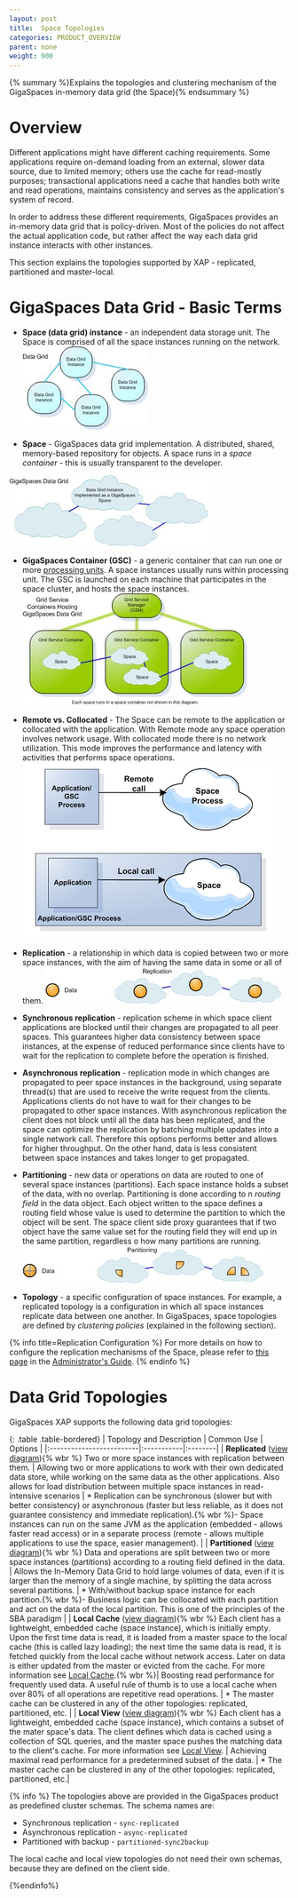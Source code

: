 ```yaml
---
layout: post
title:  Space Topologies
categories: PRODUCT_OVERVIEW
parent: none
weight: 900
---
```



{% summary  %}Explains the topologies and clustering mechanism of the GigaSpaces in-memory data grid (the Space){% endsummary %}

# Overview

Different applications might have different caching requirements. Some applications require on-demand loading from an external, slower data source, due to limited memory; others use the cache for read-mostly purposes; transactional applications need a cache that handles both write and read operations, maintains consistency and serves as the application's system of record.

In order to address these different requirements, GigaSpaces provides an in-memory data grid that is policy-driven. Most of the policies do not affect the actual application code, but rather affect the way each data grid instance interacts with other instances.

This section explains the topologies supported by XAP - replicated, partitioned and master-local.

# GigaSpaces Data Grid - Basic Terms

- **Space (data grid) instance** - an independent data storage unit. The Space is comprised of all the space instances running on the network.
   ![DGA-DataGrid.jpg](/attachment_files/DGA-DataGrid.jpg)

- **Space** - GigaSpaces data grid implementation. A distributed, shared, memory-based repository for objects. A space runs in a _space container_ - this is usually transparent to the developer.

![DGA-GigaSpacesDataGrid.jpg](/attachment_files/DGA-GigaSpacesDataGrid.jpg)

- **GigaSpaces Container (GSC)** - a generic container that can run one or more [processing units]({%latestjavaurl%}/packaging-and-deployment.html). A space instances usually runs within processing unit. The GSC is launched on each machine that participates in the space cluster, and hosts the space instances.
   ![DGA-ServiceGridDataGrid.jpg](/attachment_files/DGA-ServiceGridDataGrid.jpg)

- **Remote vs. Collocated** - The Space can be remote to the application or collocated with the application. With Remote mode any space operation involves network usage. With collocated mode there is no network utilization. This mode improves the performance and latency with activities that performs space operations.
![remote_embedded_space_topology.jpg](/attachment_files/remote_embedded_space_topology.jpg)

- **Replication** - a relationship in which data is copied between two or more space instances, with the aim of having the same data in some or all of them.
   ![DGA-Replication2.jpg](/attachment_files/DGA-Replication2.jpg)

- **Synchronous replication** - replication scheme in which space client applications are blocked until their changes are propagated to all peer spaces. This guarantees higher data consistency between space instances, at the expense of reduced performance since clients have to wait for the replication to complete before the operation is finished.

- **Asynchronous replication** - replication mode in which changes are propagated to peer space instances in the background, using separate thread(s) that are used to receive the write request from the clients. Applications clients do not have to wait for their changes to be propagated to other space instances. With asynchronous replication the client does not block until all the data has been replicated, and the space can optimize the replication by batching multiple updates into a single network call. Therefore this options performs better and allows for higher throughput. On the other hand, data is less consistent between space instances and takes longer to get propagated.

- **Partitioning** - new data or operations on data are routed to one of several space instances (partitions). Each space instance holds a subset of the data, with no overlap. Partitioning is done according to n _routing field_ in the data object. Each object written to the space defines a routing field whose value is used to determine the partition to which the object will be sent. The space client side proxy guarantees that if two object have the same value set for the routing field they will end up in the same partition, regardless o how many partitions are running.
   ![DGA-Partitioning2.jpg](/attachment_files/DGA-Partitioning2.jpg)

- **Topology** - a specific configuration of space instances. For example, a replicated topology is a configuration in which all space instances replicate data between one another. In GigaSpaces, space topologies are defined by _clustering policies_ (explained in the following section).

{% info title=Replication Configuration %}
For more details on how to configure the replication mechanisms of the Space, please refer to [this page]({%latestjavaurl%}/replication.html) in the [Administrator's Guide]({%latestjavaurl%}/administrators-guide.html).
{% endinfo %}

# Data Grid Topologies

GigaSpaces XAP supports the following data grid topologies:

{: .table .table-bordered}
| Topology and Description | Common Use | Options |
|:-------------------------|:-----------|:--------|
| **Replicated** ([view diagram](/attachment_files/dg_a_topology2a.gif)){% wbr %} Two or more space instances with replication between them. | Allowing two or more applications to work with their own dedicated data store, while working on the same data as the other applications. Also allows for load distribution between multiple space instances in read-intensive scenarios | * Replication can be synchronous (slower but with better consistency) or asynchronous (faster but less reliable, as it does not guarantee consistency and immediate replication).{% wbr %}- Space instances can run on the same JVM as the application (embedded - allows faster read access) or in a separate process (remote - allows multiple applications to use the space, easier management). |
| **Partitioned** ([view diagram](/attachment_files/dg_a_topology3.gif)){% wbr %} Data and operations are split between two or more space instances (partitions) according to a routing field defined in the data. | Allows the In-Memory Data Grid to hold large volumes of data, even if it is larger than the memory of a single machine, by splitting the data across several partitions. | * With/without backup space instance for each partition.{% wbr %}- Business logic can be collocated with each partition and act on the data of the local partition. This is one of the principles of the SBA paradigm |
| **Local Cache** ([view diagram](/attachment_files/dg_a_topology4.gif)){% wbr %} Each client has a lightweight, embedded cache (space instance), which is initially empty. Upon the first time data is read, it is loaded from a master space to the local cache (this is called lazy loading); the next time the same data is read, it is fetched quickly from the local cache without network access. Later on data is either updated from the master or evicted from the cache. For more information see [Local Cache]({%latestjavaurl%}/local-cache.html).{% wbr %}| Boosting read performance for frequently used data. A useful rule of thumb is to use a local cache when over 80% of all operations are repetitive read operations. | * The master cache can be clustered in any of the other topologies: replicated, partitioned, etc. |
| **Local View** ([view diagram](/attachment_files/dg_a_topology5.gif)){% wbr %}  Each client has a lightweight, embedded cache (space instance), which contains a subset of the mater space's data. The client defines which data is cached using a collection of SQL queries, and the master space pushes the matching data to the client's cache. For more information see [Local View]({%latestjavaurl%}/local-view.html). | Achieving maximal read performance for a predetermined subset of the data. | * The master cache can be clustered in any of the other topologies: replicated, partitioned, etc.|

{% info %}
The topologies above are provided in the GigaSpaces product as predefined cluster schemas. The schema names are:


- Synchronous replication - `sync-replicated`
- Asynchronous replication - `async-replicated`
- Partitioned with backup - `partitioned-sync2backup`

The local cache and local view topologies do not need their own schemas, because they are defined on the client side.

{%endinfo%}